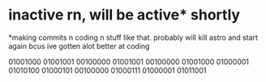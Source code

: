 # inactive rn, will be active* shortly
*making commits n coding n stuff like that.
probably will kill astro and start again bcus ive gotten alot  better at coding


01001000 01001001 00100000 01001001 00100000 01001000 01000001 01010100 01000101 00100000 01000111 01000001 01011001 

<!---
kerbalis/kerbalis is a ✨ special ✨ repository because its `README.md` (this file) appears on your GitHub profile.
You can click the Preview link to take a look at your changes.
--->
